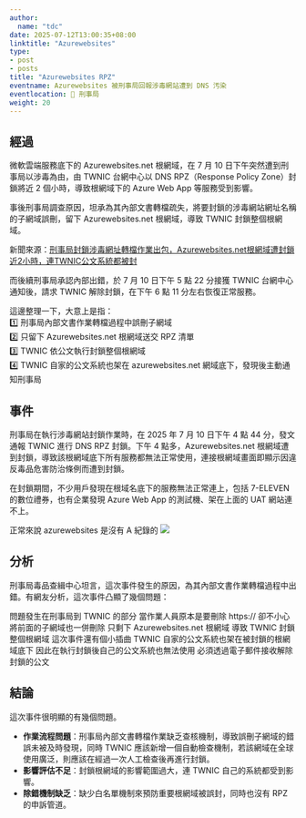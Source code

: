 ```yaml
---
author:
  name: "tdc"
date: 2025-07-12T13:00:35+08:00
linktitle: "Azurewebsites"
type:
- post
- posts
title: "Azurewebsites RPZ"
eventname: Azurewebsites 被刑事局回報涉毒網站遭到 DNS 汚染
eventlocation: 📍 刑事局
weight: 20
---
```


## 經過

微軟雲端服務底下的 Azurewebsites.net 根網域，在 7 月 10 日下午突然遭到刑事局以涉毒為由，由 TWNIC 台網中心以 DNS RPZ（Response Policy Zone）封鎖將近 2 個小時，導致根網域下的 Azure Web App 等服務受到影響。

事後刑事局調查原因，坦承為其內部文書轉檔疏失，將要封鎖的涉毒網站網址名稱的子網域誤刪，留下 Azurewebsites.net 根網域，導致 TWNIC 封鎖整個根網域。

新聞來源：[刑事局封鎖涉毒網址轉檔作業出包，Azurewebsites.net根網域遭封鎖近2小時，連TWNIC公文系統都被封](https://www.ithome.com.tw/news/170025)

而後續刑事局承認內部出錯，於 7 月 10 日下午 5 點 22 分接獲 TWNIC 台網中心通知後，請求 TWNIC 解除封鎖，在下午 6 點 11 分左右恢復正常服務。

這邊整理一下，大意上是指：  
1️⃣ 刑事局內部文書作業轉檔過程中誤刪子網域  
2️⃣ 只留下 Azurewebsites.net 根網域送交 RPZ 清單  
3️⃣ TWNIC 依公文執行封鎖整個根網域  
4️⃣ TWNIC 自家的公文系統也架在 azurewebsites.net 網域底下，發現後主動通知刑事局

## 事件

刑事局在執行涉毒網站封鎖作業時，在 2025 年 7 月 10 日下午 4 點 44 分，發文通報 TWNIC 進行 DNS RPZ 封鎖。下午 4 點多，Azurewebsites.net 根網域遭到封鎖，導致該根網域底下所有服務都無法正常使用，連接根網域畫面即顯示因違反毒品危害防治條例而遭到封鎖。

在封鎖期間，不少用戶發現在根域名底下的服務無法正常連上，包括 7-ELEVEN 的數位禮券，也有企業發現 Azure Web App 的測試機、架在上面的 UAT 網站連不上。

正常來說 azurewebsites 是沒有 A 紀錄的
![](/images/azurewebsites/photo_2025-07-10_17-28-46.jpg)

## 分析

刑事局毒品查緝中心坦言，這次事件發生的原因，為其內部文書作業轉檔過程中出錯。有網友分析，這次事件凸顯了幾個問題：

問題發生在刑事局到 TWNIC 的部分
當作業人員原本是要刪除 https://
卻不小心將前面的子網域也一併刪除
只剩下 Azurewebsites.net 根網域
導致 TWNIC 封鎖整個根網域
這次事件還有個小插曲
TWNIC 自家的公文系統也架在被封鎖的根網域底下
因此在執行封鎖後自己的公文系統也無法使用
必須透過電子郵件接收解除封鎖的公文

## 結論

這次事件很明顯的有幾個問題。

* **作業流程問題**：刑事局內部文書轉檔作業缺乏查核機制，導致誤刪子網域的錯誤未被及時發現，同時 TWNIC 應該新增一個自動檢查機制，若該網域在全球使用廣泛，則應該在經過一次人工檢查後再進行封鎖。
* **影響評估不足**：封鎖根網域的影響範圍過大，連 TWNIC 自己的系統都受到影響。
* **除錯機制缺乏**：缺少白名單機制來預防重要根網域被誤封，同時也沒有 RPZ 的申訴管道。

